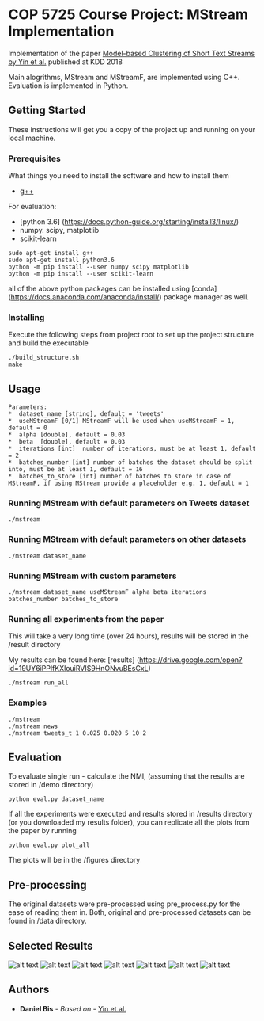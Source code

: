 # COP 5725 Course Project: MStream Implementation
Implementation of the paper [Model-based Clustering of Short Text Streams by Yin et al.](https://weizhangltt.github.io/paper/yin-kdd18.pdf) published at KDD 2018

Main alogrithms, MStream and MStreamF, are implemented using C++. Evaluation is implemented in Python.  

## Getting Started

These instructions will get you a copy of the project up and running on your local machine.

### Prerequisites

What things you need to install the software and how to install them

* [g++](https://gcc.gnu.org/)

For evaluation:
* [python 3.6] (https://docs.python-guide.org/starting/install3/linux/)
* numpy. scipy, matplotlib
* scikit-learn

```
sudo apt-get install g++
sudo apt-get install python3.6
python -m pip install --user numpy scipy matplotlib
python -m pip install --user scikit-learn
```
all of the above python packages can be installed using [conda] (https://docs.anaconda.com/anaconda/install/) package manager as well. 

### Installing

Execute the following steps from project root to set up the project structure and build the executable


```
./build_structure.sh
make
```

## Usage

```
Parameters:
*  dataset_name [string], default = 'tweets'
*  useMStreamF [0/1] MStreamF will be used when useMStreamF = 1, default = 0
*  alpha [double], default = 0.03
*  beta  [double], default = 0.03
*  iterations [int]  number of iterations, must be at least 1, default = 2
*  batches_number [int] number of batches the dataset should be split into, must be at least 1, default = 16
*  batches_to_store [int] number of batches to store in case of MStreamF, if using MStream provide a placeholder e.g. 1, default = 1
```

### Running MStream with default parameters on Tweets dataset

```
./mstream
```
### Running MStream with default parameters on other datasets

```
./mstream dataset_name
```

### Running MStream with custom parameters

```
./mstream dataset_name useMStreamF alpha beta iterations batches_number batches_to_store

```
### Running all experiments from the paper
This will take a very long time (over 24 hours), results will be stored in the /result directory

My results can be found here: [results] (https://drive.google.com/open?id=19UY6iPPlfKXlouiRVIS9HnONvuBEsCxL) 

```
./mstream run_all

```

### Examples

```
./mstream
./mstream news
./mstream tweets_t 1 0.025 0.020 5 10 2
```

## Evaluation 
To evaluate single run - calculate the NMI, (assuming that the results are stored in /demo directory)

```
python eval.py dataset_name

```
If all the experiments were executed and results stored in /results directory (or you downloaded my results folder), you can replicate all the plots from the paper by running

```
python eval.py plot_all
```

The plots will be in the /figures directory

## Pre-processing
The original datasets were pre-processed using pre_process.py for the ease of reading them in. Both, original and pre-processed datasets can be found in /data directory. 

## Selected Results
![alt text](figures/iterations_nmi.png)
![alt text](figures/alpha_nmi.png)
![alt text](figures/alpha_clusters.png)
![alt text](figures/beta_nmi.png)
![alt text](figures/beta_clusters.png)
![alt text](figures/News_speed.png)
![alt text](figures/Tweets_speed.png)


## Authors

* **Daniel Bis** - *Based on* - [Yin et al.](https://weizhangltt.github.io/paper/yin-kdd18.pdf)





